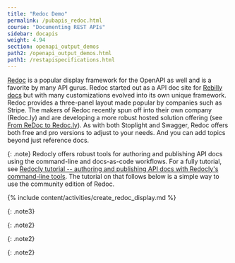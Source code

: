 ```yaml
---
title: "Redoc Demo"
permalink: /pubapis_redoc.html
course: "Documenting REST APIs"
sidebar: docapis
weight: 4.94
section: openapi_output_demos
path2: /openapi_output_demos.html
path1: /restapispecifications.html
---
```


[Redoc](https://github.com/Redocly/redoc) is a popular display framework for the OpenAPI as well and is a favorite by many API gurus. Redoc started out as a API doc site for [Rebilly docs](http://rebilly.github.io/RebillyAPI) but with many customizations evolved into its own unique framework. Redoc provides a three-panel layout made popular by companies such as Stripe. The makers of Redoc recently spun off into their own company (Redoc.ly) and are developing a more robust hosted solution offering (see [From ReDoc to Redoc.ly](https://redoc.ly/blog/from-redoc-to-redocly)). As with both Stoplight and Swagger, Redoc offers both free and pro versions to adjust to your needs. And you can add topics beyond just reference docs.

{: .note}
Redocly offers robust tools for authoring and publishing API docs using the command-line and docs-as-code workflows. For a fully tutorial, see [Redocly tutorial -- authoring and publishing API docs with Redocly's command-line tools](pubapis_redocly.html). The tutorial on that follows below is a simple way to use the community edition of Redoc.

{% include content/activities/create_redoc_display.md %}

{: .note3}

{: .note2}

{: .note2}

{: .note2}
